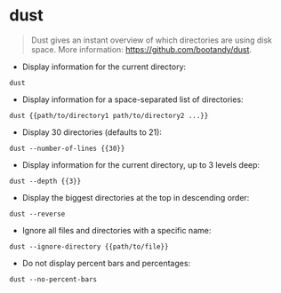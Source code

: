 # dust

> Dust gives an instant overview of which directories are using disk space.
> More information: <https://github.com/bootandy/dust>.

- Display information for the current directory:

`dust`

- Display information for a space-separated list of directories:

`dust {{path/to/directory1 path/to/directory2 ...}}`

- Display 30 directories (defaults to 21):

`dust --number-of-lines {{30}}`

- Display information for the current directory, up to 3 levels deep:

`dust --depth {{3}}`

- Display the biggest directories at the top in descending order:

`dust --reverse`

- Ignore all files and directories with a specific name:

`dust --ignore-directory {{path/to/file}}`

- Do not display percent bars and percentages:

`dust --no-percent-bars`
